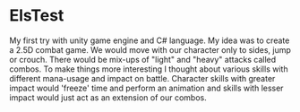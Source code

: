 # ElsTest
My first try with unity game engine and C# language.
My idea was to create a 2.5D combat game. We would move with our character only to sides, jump or crouch. There would be mix-ups of "light" and "heavy" attacks called combos. To make things more interesting I thought about various skills with different mana-usage and impact on battle. Character skills with greater impact would 'freeze' time and perform an animation and skills with lesser impact would just act as an extension of our combos. 
